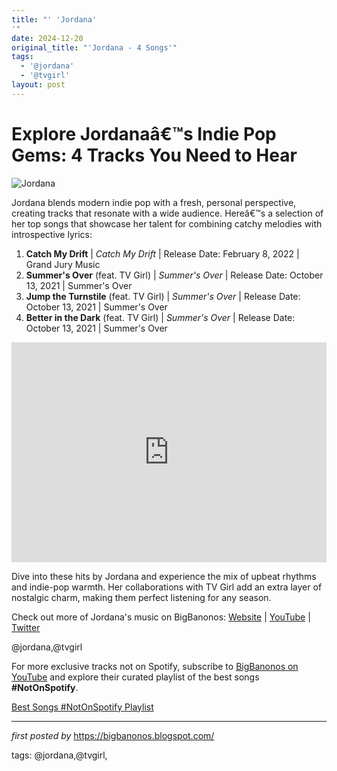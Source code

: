```yaml
---
title: "' 'Jordana'
'"
date: 2024-12-20
original_title: "'Jordana - 4 Songs'"
tags:
  - '@jordana'
  - '@tvgirl'
layout: post
---
```

<h1>Explore Jordanaâ€™s Indie Pop Gems: 4 Tracks You Need to Hear</h1>
<img src="https://thefader-res.cloudinary.com/private_images/w_760,c_limit,f_auto,q_auto:best/IMG_3708_lhibvz/jordana-crunch-premiere-grand-jury.jpg" alt="Jordana"> <p>Jordana blends modern indie pop with a fresh, personal perspective, creating tracks that resonate with a wide audience. Hereâ€™s a selection of her top songs that showcase her talent for combining catchy melodies with introspective lyrics:</p> <ol> <li><strong>Catch My Drift</strong> | <em>Catch My Drift</em> | Release Date: February 8, 2022 | Grand Jury Music</li> <li><strong>Summer's Over</strong> (feat. TV Girl) | <em>Summer's Over</em> | Release Date: October 13, 2021 | Summer's Over</li> <li><strong>Jump the Turnstile</strong> (feat. TV Girl) | <em>Summer's Over</em> | Release Date: October 13, 2021 | Summer's Over</li> <li><strong>Better in the Dark</strong> (feat. TV Girl) | <em>Summer's Over</em> | Release Date: October 13, 2021 | Summer's Over</li>
</ol> <div> <iframe src="https://open.spotify.com/embed/playlist/0qAEK0vlL4hIDf7G3NGsHI?utm_source=generator" width="100%" height="352" frameBorder="0" allowfullscreen="" allow="autoplay; clipboard-write; encrypted-media; fullscreen; picture-in-picture" loading="lazy"></iframe>
</div> <p>Dive into these hits by Jordana and experience the mix of upbeat rhythms and indie-pop warmth. Her collaborations with TV Girl add an extra layer of nostalgic charm, making them perfect listening for any season.</p> <div> <p>Check out more of Jordana's music on BigBanonos: <a href="https://bigbanonos.blogspot.com/">Website</a> | <a href="https://www.youtube.com/@BigBanonos">YouTube</a> | <a href="https://x.com/bigbanonos">Twitter</a></p>
</div> <!-- Tags -->
<p>@jordana,@tvgirl</p>


<!--Subscribe and Playlist Links-->
<div>
    <p>For more exclusive tracks not on Spotify, subscribe to <a href="https://www.youtube.com/@BigBanonos" target="_blank">BigBanonos on YouTube</a> and explore their curated playlist of the best songs <strong>#NotOnSpotify</strong>.</p>
    <p><a href="https://www.youtube.com/playlist?list=PLtuNtuTatqI0kFahUCbtbfenC_ET5O_tr" target="_blank">Best Songs #NotOnSpotify Playlist<br /></a></p></div>

<hr />

<p><em>first posted by</em> <a href="https://bigbanonos.blogspot.com/" rel="noopener" target="_new">https://bigbanonos.blogspot.com/</a></p>

<p>tags: @jordana,@tvgirl,</p>
